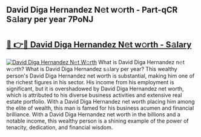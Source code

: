 ## David Diga Hernandez N𝚎t w𝚘rth - Part-qCR S𝚊lary per year 7PoNJ

# <h2><a href="http://gc51uyt.nevu.top/?p=David+Diga+Hernandez">🔗 👉🔴 David Diga Hernandez N𝚎t w𝚘rth - S𝚊lary</a></h2>

[![David Diga Hernandez N𝚎t W𝚘rth](https://i.imgur.com/Oavwk0R.jpeg)](http://gc51uyt.nevu.top/?p=David+Diga+Hernandez)
What is David Diga Hernandez n𝚎t w𝚘rth? What is David Diga Hernandez s𝚊lary per year?
This wealthy person's David Diga Hernandez net worth is substantial, making him one of the richest figures in his sector. His income from his employment is significant, but it is overshadowed by David Diga Hernandez net worth, which is attributed to his diverse business activities and extensive real estate portfolio. With a David Diga Hernandez net worth placing him among the elite of wealth, this man is famed for his business acumen and financial brilliance. With a David Diga Hernandez net worth in the billions and a notable income, this wealthy person is a shining example of the power of tenacity, dedication, and financial wisdom.
